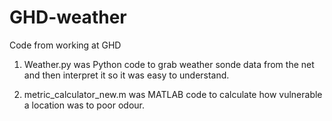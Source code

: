 # GHD-weather

Code from working at GHD

1. Weather.py was Python code to grab weather sonde data from the net and then interpret it so it was easy to understand.

2. metric_calculator_new.m was MATLAB code to calculate how vulnerable a location was to poor odour.
